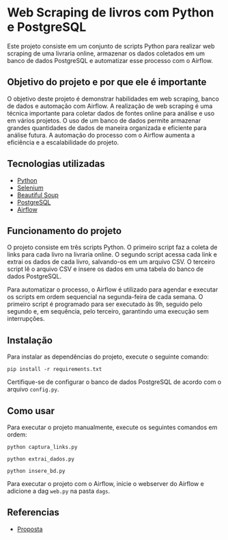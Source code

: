 # Web Scraping de livros com Python e PostgreSQL

Este projeto consiste em um conjunto de scripts Python para realizar web scraping de uma livraria online, armazenar os dados coletados em um banco de dados PostgreSQL e automatizar esse processo com o Airflow.

## Objetivo do projeto e por que ele é importante

O objetivo deste projeto é demonstrar habilidades em web scraping, banco de dados e automação com Airflow. A realização de web scraping é uma técnica importante para coletar dados de fontes online para análise e uso em vários projetos. O uso de um banco de dados permite armazenar grandes quantidades de dados de maneira organizada e eficiente para análise futura. A automação do processo com o Airflow aumenta a eficiência e a escalabilidade do projeto.

## Tecnologias utilizadas

-   [Python](https://www.python.org/)
-   [Selenium](https://www.selenium.dev/)
-   [Beautiful Soup](https://www.crummy.com/software/BeautifulSoup/)
-   [PostgreSQL](https://www.postgresql.org/)
-   [Airflow](https://airflow.apache.org/)


## Funcionamento do projeto

O projeto consiste em três scripts Python. O primeiro script faz a coleta de links para cada livro na livraria online. O segundo script acessa cada link e extrai os dados de cada livro, salvando-os em um arquivo CSV. O terceiro script lê o arquivo CSV e insere os dados em uma tabela do banco de dados PostgreSQL.

Para automatizar o processo, o Airflow é utilizado para agendar e executar os scripts em ordem sequencial na segunda-feira de cada semana. O primeiro script é programado para ser executado às 9h, seguido pelo segundo e, em sequência, pelo terceiro, garantindo uma execução sem interrupções.

## Instalação

Para instalar as dependências do projeto, execute o seguinte comando:

`pip install -r requirements.txt`

Certifique-se de configurar o banco de dados PostgreSQL de acordo com o arquivo `config.py`.

## Como usar

Para executar o projeto manualmente, execute os seguintes comandos em ordem:

~~~ 
python captura_links.py
~~~
~~~
python extrai_dados.py
~~~
~~~
python insere_bd.py
~~~

Para executar o projeto com o Airflow, inicie o webserver do Airflow e adicione a dag `web.py` na pasta `dags`.



## Referencias

* [Proposta](https://medium.com/@meigarom/o-projeto-de-data-engineering-para-o-seu-portf%C3%B3lio-c186c7191823)